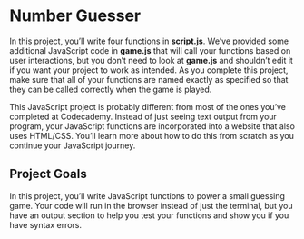 # Number Guesser

In this project, you’ll write four functions in **script.js**. We’ve provided some additional JavaScript code in **game.js** that will call your functions based on user interactions, but you don’t need to look at **game.js** and shouldn’t edit it if you want your project to work as intended. As you complete this project, make sure that all of your functions are named exactly as specified so that they can be called correctly when the game is played.

This JavaScript project is probably different from most of the ones you’ve completed at Codecademy. Instead of just seeing text output from your program, your JavaScript functions are incorporated into a website that also uses HTML/CSS. You’ll learn more about how to do this from scratch as you continue your JavaScript journey.

## Project Goals
In this project, you’ll write JavaScript functions to power a small guessing game. Your code will run in the browser instead of just the terminal, but you have an output section to help you test your functions and show you if you have syntax errors.
